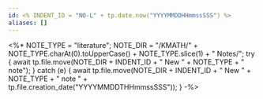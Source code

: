 ```yaml
---
id: <% INDENT_ID = "NO-L" + tp.date.now("YYYYMMDDHHmmssSSS") %>
aliases: []
---
```

<%*
NOTE_TYPE = "literature";
NOTE_DIR = "/KMATH/" + NOTE_TYPE.charAt(0).toUpperCase() + NOTE_TYPE.slice(1) + " Notes/";
try {
	await tp.file.move(NOTE_DIR + INDENT_ID + " New " + NOTE_TYPE + " note");
} catch (e) {
	await tp.file.move(NOTE_DIR + INDENT_ID + " New " + NOTE_TYPE + " note " + tp.file.creation_date("YYYYMMDDTHHmmssSSS"));
}
-%>